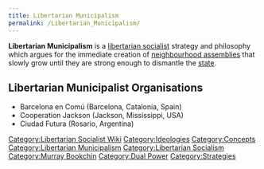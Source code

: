 ```yaml
---
title: Libertarian Municipalism
permalink: /Libertarian_Municipalism/
---
```


**Libertarian Municipalism** is a [libertarian
socialist](Libertarian_Socialism.md "wikilink") strategy and philosophy
which argues for the immediate creation of [neighbourhood
assemblies](Democratic_Assembly.md "wikilink") that slowly grow until they
are strong enough to dismantle the [state](State_(Polity).md "wikilink").

## Libertarian Municipalist Organisations

- Barcelona en Comú (Barcelona, Catalonia, Spain)
- Cooperation Jackson (Jackson, Mississippi, USA)
- Ciudad Futura (Rosario, Argentina)

[Category:Libertarian Socialist
Wiki](Category:Libertarian_Socialist_Wiki.md "wikilink")
[Category:Ideologies](Category:Ideologies.md "wikilink")
[Category:Concepts](Category:Concepts.md "wikilink") [Category:Libertarian
Municipalism](Category:Libertarian_Municipalism.md "wikilink")
[Category:Libertarian
Socialism](Category:Libertarian_Socialism.md "wikilink") [Category:Murray
Bookchin](Category:Murray_Bookchin.md "wikilink") [Category:Dual
Power](Category:Dual_Power.md "wikilink")
[Category:Strategies](Category:Strategies.md "wikilink")
